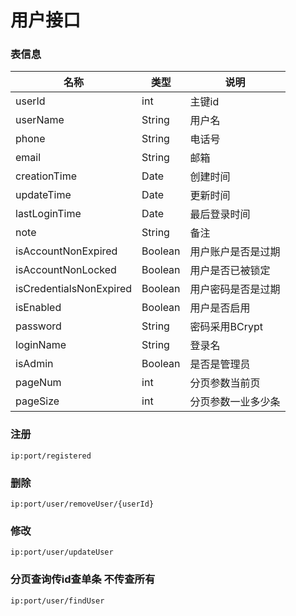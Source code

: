 # 用户接口

### 表信息



| 名称                    | 类型    | 说明               |
| ----------------------- | ------- | ------------------ |
| userId                  | int     | 主键id             |
| userName                | String  | 用户名             |
| phone                   | String  | 电话号             |
| email                   | String  | 邮箱               |
| creationTime            | Date    | 创建时间           |
| updateTime              | Date    | 更新时间           |
| lastLoginTime           | Date    | 最后登录时间       |
| note                    | String  | 备注               |
| isAccountNonExpired     | Boolean | 用户账户是否是过期 |
| isAccountNonLocked      | Boolean | 用户是否已被锁定   |
| isCredentialsNonExpired | Boolean | 用户密码是否是过期 |
| isEnabled               | Boolean | 用户是否启用       |
| password                | String  | 密码采用BCrypt     |
| loginName               | String  | 登录名             |
| isAdmin                 | Boolean | 是否是管理员       |
| pageNum                 | int     | 分页参数当前页     |
| pageSize                | int     | 分页参数一业多少条 |



### 注册

```
ip:port/registered
```

### 删除

```
ip:port/user/removeUser/{userId}
```

### 修改

```
ip:port/user/updateUser
```

### 分页查询传id查单条 不传查所有

```
ip:port/user/findUser
```

